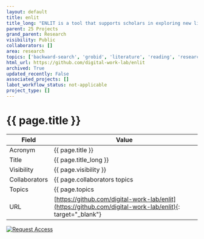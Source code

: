 ```yaml
---
layout: default
title: enlit
title_long: "ENLIT is a tool that supports scholars in exploring new literature"
parent: 25 Projects
grand_parent: Research
visibility: Public
collaborators: []
area: research
topics: ['backward-search', 'grobid', 'literature', 'reading', 'research', 'skimming']
html_url: https://github.com/digital-work-lab/enlit
archived: True
updated_recently: False
associated_projects: []
labot_workflow_status: not-applicable
project_type: []
---
```


# {{ page.title }}

Field               | Value
------------------- | ----------------------------------
Acronym             | {{ page.title }}
Title               | {{ page.title_long }}
Visibility          | {{ page.visibility }}
Collaborators       | {{ page.collaborators topics | join: ", "}}
Topics              | {{ page.topics | join: ", " }}
URL                 | [https://github.com/digital-work-lab/enlit](https://github.com/digital-work-lab/enlit){: target="_blank"}

[![Request Access](https://img.shields.io/badge/Request-Access-blue?style=for-the-badge)](https://github.com/digital-work-lab/handbook/issues/new?assignees=geritwagner&labels=access+request&template=request-repo-access.md&title=%5BAccess+Request%5D+Request+for+access+to+repository)
